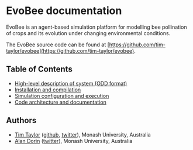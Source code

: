 # EvoBee documentation

EvoBee is an agent-based simulation platform for modelling bee pollination of crops and its evolution under changing environmental conditions.

The EvoBee source code can be found at [https://github.com/tim-taylor/evobee](https://github.com/tim-taylor/evobee).

## Table of Contents
- [High-level description of system (ODD format)](evobee-odd.md)
- [Installation and compilation](evobee-install.md)
- [Simulation configuration and execution](evobee-config.md)
- [Code architecture and documentation](evobee-architecture.md)

## Authors
* [Tim Taylor](http://timt.co) ([github](https://github.com/tim-taylor), [twitter](https://twitter.com/drtimt)), Monash University, Australia
* [Alan Dorin](https://research.monash.edu/en/persons/alan-dorin) ([twitter](https://twitter.com/NRGBunny1)), Monash University, Australia
<!--stackedit_data:
eyJoaXN0b3J5IjpbMTQxNjM5NzMxNCwtMjAyNTk5NzIxNCwtND
I0MTM1NjM0LC0xNTU3Mjc2Nzc0LC0xODI1OTU0ODc4LC0xMDQz
MjAwNDA3LC05OTk5NTk1NTQsLTE3OTgwODY2NTgsLTE0OTg4Nz
kzMTcsLTc5NTIwODI3OCwtMTE1MDUyOTIyNV19
-->